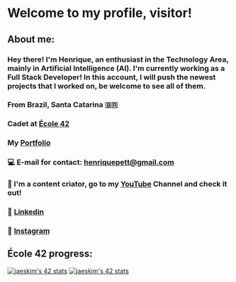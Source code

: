 # Welcome to my profile, visitor!
## About me:
### Hey there! I'm Henrique, an enthusiast in the Technology Area, mainly in Artificial Intelligence (AI). I'm currently working as a Full Stack Developer! In this account, I will push the newest projects that I worked on, be welcome to see all of them.
### From Brazil, Santa Catarina 🇧🇷
### Cadet at [École 42](https://42.fr/en/homepage/)
### My [Portfolio](https://henriquepett.vercel.app/)
### 💻 E-mail for contact: henriquepett@gmail.com 
### 🍿 I'm a content criator, go to my [YouTube](https://www.youtube.com/channel/UCAG2EmgIXa8sbGYSFnUAldQ) Channel and check it out! 
### 💼 [Linkedin](https://www.linkedin.com/in/henrique-pett) 
### 📸 [Instagram](https://www.instagram.com/henr_pett)
## École 42 progress:
[![jaeskim's 42 stats](https://badge42.herokuapp.com/api/stats/hnass-pe?darkmode=true&cursus=Basecamp)](https://github.com/JaeSeoKim/badge42)
[![jaeskim's 42 stats](https://badge42.herokuapp.com/api/stats/hnass-pe?darkmode=true&cursus=42cursus)](https://github.com/JaeSeoKim/badge42)

